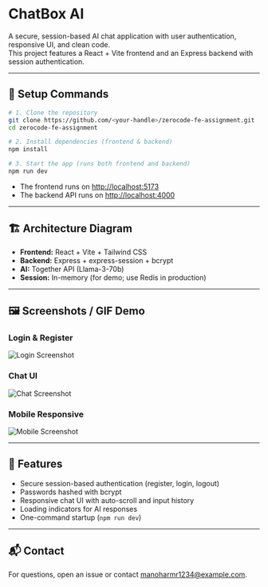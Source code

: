 # ChatBox AI

A secure, session-based AI chat application with user authentication, responsive UI, and clean code.  
This project features a React + Vite frontend and an Express backend with session authentication.

---

## 🚀 Setup Commands

```bash
# 1. Clone the repository
git clone https://github.com/<your-handle>/zerocode-fe-assignment.git
cd zerocode-fe-assignment

# 2. Install dependencies (frontend & backend)
npm install

# 3. Start the app (runs both frontend and backend)
npm run dev
```

- The frontend runs on [http://localhost:5173](http://localhost:5173)
- The backend API runs on [http://localhost:4000](http://localhost:4000)

---

## 🏗️ Architecture Diagram


- **Frontend:** React + Vite + Tailwind CSS
- **Backend:** Express + express-session + bcrypt
- **AI:** Together API (Llama-3-70b)
- **Session:** In-memory (for demo; use Redis in production)

---

## 🖼️ Screenshots / GIF Demo

### Login & Register

![Login Screenshot](./screenshots/login.png)

### Chat UI

![Chat Screenshot](./screenshots/chat.png)

### Mobile Responsive

![Mobile Screenshot](./screenshots/mobile.png)



---

## 📄 Features

- Secure session-based authentication (register, login, logout)
- Passwords hashed with bcrypt
- Responsive chat UI with auto-scroll and input history
- Loading indicators for AI responses
- One-command startup (`npm run dev`)

---

## 📬 Contact

For questions, open an issue or contact [manoharmr1234@example.com](mailto:manoharmr1234@example.com).
